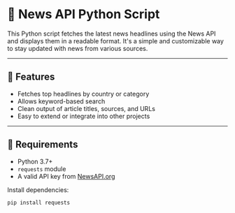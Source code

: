 # 📰 News API Python Script

This Python script fetches the latest news headlines using the News API and displays them in a readable format. It's a simple and customizable way to stay updated with news from various sources.

---

## 🚀 Features

- Fetches top headlines by country or category
- Allows keyword-based search
- Clean output of article titles, sources, and URLs
- Easy to extend or integrate into other projects

---

## 🧰 Requirements

- Python 3.7+
- `requests` module
- A valid API key from [NewsAPI.org](https://newsapi.org/)

Install dependencies:

```bash
pip install requests
